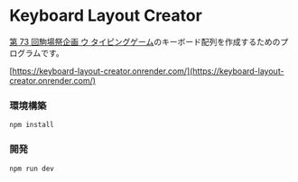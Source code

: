 # Keyboard Layout Creator

[第 73 回駒場祭企画 ウ タイピングゲーム](https://github.com/ut-code/typing-game)のキーボード配列を作成するためのプログラムです。

[https://keyboard-layout-creator.onrender.com/](https://keyboard-layout-creator.onrender.com/)

### 環境構築

```shell
npm install
```

### 開発

```shell
npm run dev
```
